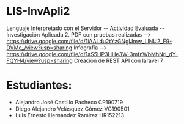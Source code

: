 # LIS-InvApli2
Lenguaje Interpretado con el Servidor -- Actividad Evaluada -- Investigación Aplicada 2.
PDF con pruebas realizadas --> https://drive.google.com/file/d/1iAALdu2tYzGNglJmw_LlNU2_F9-DVMe_/view?usp=sharing
Infografía --> https://drive.google.com/file/d/1aS5HP3HHe3W-3mfnWbMhNrl_dY-FQYH4/view?usp=sharing
Creacion de REST API con laravel 7

# Estudiantes:
- Alejandro José Castillo Pacheco     CP190719
- Diego Alejandro Velásquez Gómez     VG190501
- Luis Ernesto Hernandez Ramirez      HR152213
